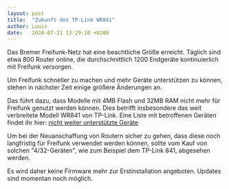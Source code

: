 ```yaml
---
layout: post
title:  "Zukunft des TP-Link WR841"
author: Louis
date:   2020-07-21 13:29:10 +0200
---
```


Das Bremer Freifunk-Netz hat eine beachtliche Größe erreicht.
Täglich sind etwa 800 Router online, die durchschnittlich
1200 Endgeräte kontinuierlich mit Freifunk versorgen.

Um Freifunk schneller zu machen und mehr Geräte unterstützen zu können,
stehen in nächster Zeit einige größere Änderungen an.

Das führt dazu, dass Modelle mit 4MB Flash und 32MB RAM nicht mehr für 
Freifunk genutzt werden können.
Dies betrifft insbesondere das weit verbreitete Modell WR841 von TP-Link.
Eine Liste mit betroffenen Geräten findet ihr hier: [nicht weiter 
unterstützte Geräte](https://karlsruhe.freifunk.net/news/2018/05/28/eol-devices/)

Um bei der Neuanschaffung von Routern sicher zu gehen, dass diese noch langfristig 
für Freifunk verwendet werden können, sollte vom Kauf von solchen "4/32-Geräten", wie zum
Beispiel dem TP-Link 841, abgesehen werden.

Es wird daher keine Firmware mehr zur Erstinstallation angeboten. Updates sind momentan noch möglich.
